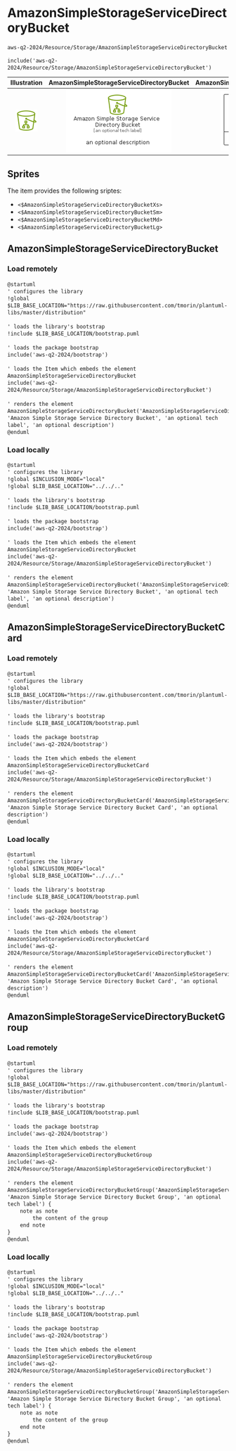 # AmazonSimpleStorageServiceDirectoryBucket


```text
aws-q2-2024/Resource/Storage/AmazonSimpleStorageServiceDirectoryBucket
```

```text
include('aws-q2-2024/Resource/Storage/AmazonSimpleStorageServiceDirectoryBucket')
```



| Illustration | AmazonSimpleStorageServiceDirectoryBucket | AmazonSimpleStorageServiceDirectoryBucketCard | AmazonSimpleStorageServiceDirectoryBucketGroup |
| :---: | :---: | :---: | :---: |
| ![illustration for Illustration](../../../aws-q2-2024/Resource/Storage/AmazonSimpleStorageServiceDirectoryBucket.png) | ![illustration for AmazonSimpleStorageServiceDirectoryBucket](../../../aws-q2-2024/Resource/Storage/AmazonSimpleStorageServiceDirectoryBucket.Local.png) | ![illustration for AmazonSimpleStorageServiceDirectoryBucketCard](../../../aws-q2-2024/Resource/Storage/AmazonSimpleStorageServiceDirectoryBucketCard.Local.png) | ![illustration for AmazonSimpleStorageServiceDirectoryBucketGroup](../../../aws-q2-2024/Resource/Storage/AmazonSimpleStorageServiceDirectoryBucketGroup.Local.png) |



## Sprites
The item provides the following sriptes:

- `<$AmazonSimpleStorageServiceDirectoryBucketXs>`
- `<$AmazonSimpleStorageServiceDirectoryBucketSm>`
- `<$AmazonSimpleStorageServiceDirectoryBucketMd>`
- `<$AmazonSimpleStorageServiceDirectoryBucketLg>`





## AmazonSimpleStorageServiceDirectoryBucket

### Load remotely
```plantuml
@startuml
' configures the library
!global $LIB_BASE_LOCATION="https://raw.githubusercontent.com/tmorin/plantuml-libs/master/distribution"

' loads the library's bootstrap
!include $LIB_BASE_LOCATION/bootstrap.puml

' loads the package bootstrap
include('aws-q2-2024/bootstrap')

' loads the Item which embeds the element AmazonSimpleStorageServiceDirectoryBucket
include('aws-q2-2024/Resource/Storage/AmazonSimpleStorageServiceDirectoryBucket')

' renders the element
AmazonSimpleStorageServiceDirectoryBucket('AmazonSimpleStorageServiceDirectoryBucket', 'Amazon Simple Storage Service Directory Bucket', 'an optional tech label', 'an optional description')
@enduml
```

### Load locally
```plantuml
@startuml
' configures the library
!global $INCLUSION_MODE="local"
!global $LIB_BASE_LOCATION="../../.."

' loads the library's bootstrap
!include $LIB_BASE_LOCATION/bootstrap.puml

' loads the package bootstrap
include('aws-q2-2024/bootstrap')

' loads the Item which embeds the element AmazonSimpleStorageServiceDirectoryBucket
include('aws-q2-2024/Resource/Storage/AmazonSimpleStorageServiceDirectoryBucket')

' renders the element
AmazonSimpleStorageServiceDirectoryBucket('AmazonSimpleStorageServiceDirectoryBucket', 'Amazon Simple Storage Service Directory Bucket', 'an optional tech label', 'an optional description')
@enduml
```

## AmazonSimpleStorageServiceDirectoryBucketCard

### Load remotely
```plantuml
@startuml
' configures the library
!global $LIB_BASE_LOCATION="https://raw.githubusercontent.com/tmorin/plantuml-libs/master/distribution"

' loads the library's bootstrap
!include $LIB_BASE_LOCATION/bootstrap.puml

' loads the package bootstrap
include('aws-q2-2024/bootstrap')

' loads the Item which embeds the element AmazonSimpleStorageServiceDirectoryBucketCard
include('aws-q2-2024/Resource/Storage/AmazonSimpleStorageServiceDirectoryBucket')

' renders the element
AmazonSimpleStorageServiceDirectoryBucketCard('AmazonSimpleStorageServiceDirectoryBucketCard', 'Amazon Simple Storage Service Directory Bucket Card', 'an optional description')
@enduml
```

### Load locally
```plantuml
@startuml
' configures the library
!global $INCLUSION_MODE="local"
!global $LIB_BASE_LOCATION="../../.."

' loads the library's bootstrap
!include $LIB_BASE_LOCATION/bootstrap.puml

' loads the package bootstrap
include('aws-q2-2024/bootstrap')

' loads the Item which embeds the element AmazonSimpleStorageServiceDirectoryBucketCard
include('aws-q2-2024/Resource/Storage/AmazonSimpleStorageServiceDirectoryBucket')

' renders the element
AmazonSimpleStorageServiceDirectoryBucketCard('AmazonSimpleStorageServiceDirectoryBucketCard', 'Amazon Simple Storage Service Directory Bucket Card', 'an optional description')
@enduml
```

## AmazonSimpleStorageServiceDirectoryBucketGroup

### Load remotely
```plantuml
@startuml
' configures the library
!global $LIB_BASE_LOCATION="https://raw.githubusercontent.com/tmorin/plantuml-libs/master/distribution"

' loads the library's bootstrap
!include $LIB_BASE_LOCATION/bootstrap.puml

' loads the package bootstrap
include('aws-q2-2024/bootstrap')

' loads the Item which embeds the element AmazonSimpleStorageServiceDirectoryBucketGroup
include('aws-q2-2024/Resource/Storage/AmazonSimpleStorageServiceDirectoryBucket')

' renders the element
AmazonSimpleStorageServiceDirectoryBucketGroup('AmazonSimpleStorageServiceDirectoryBucketGroup', 'Amazon Simple Storage Service Directory Bucket Group', 'an optional tech label') {
    note as note
        the content of the group
    end note
}
@enduml
```

### Load locally
```plantuml
@startuml
' configures the library
!global $INCLUSION_MODE="local"
!global $LIB_BASE_LOCATION="../../.."

' loads the library's bootstrap
!include $LIB_BASE_LOCATION/bootstrap.puml

' loads the package bootstrap
include('aws-q2-2024/bootstrap')

' loads the Item which embeds the element AmazonSimpleStorageServiceDirectoryBucketGroup
include('aws-q2-2024/Resource/Storage/AmazonSimpleStorageServiceDirectoryBucket')

' renders the element
AmazonSimpleStorageServiceDirectoryBucketGroup('AmazonSimpleStorageServiceDirectoryBucketGroup', 'Amazon Simple Storage Service Directory Bucket Group', 'an optional tech label') {
    note as note
        the content of the group
    end note
}
@enduml
```

